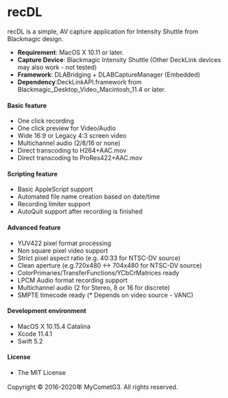 # recDL

recDL is a simple, AV capture application for Intensity Shuttle from Blackmagic design.

- __Requirement__: MacOS X 10.11 or later.
- __Capture Device__: Blackmagic Intensity Shuttle (Other DeckLink devices may also work - not tested)
- __Framework__: DLABridging + DLABCaptureManager (Embedded)
- __Dependency__:DeckLinkAPI.framework from Blackmagic_Desktop_Video_Macintosh_11.4 or later.

#### Basic feature
- One click recording
- One click preview for Video/Audio
- Wide 16:9 or Legacy 4:3 screen video
- Multichannel audio (2/8/16 or none)
- Direct transcoding to H264+AAC.mov
- Direct transcoding to ProRes422+AAC.mov

#### Scripting feature
- Basic AppleScript support
- Automated file name creation based on date/time
- Recording limiter support
- AutoQuit support after recording is finished

#### Advanced feature
- YUV422 pixel format processing
- Non square pixel video support
- Strict pixel aspect ratio (e.g. 40:33 for NTSC-DV source)
- Clean aperture (e.g.720x480 <-> 704x480 for NTSC-DV source)
- ColorPrimaries/TransferFunctions/YCbCrMatrices ready
- LPCM Audio format recording support
- Multichannel audio (2 for Stereo, 8 or 16 for discrete)
- SMPTE timecode ready (* Depends on video source - VANC)

#### Development environment
- MacOS X 10.15.4 Catalina
- Xcode 11.4.1
- Swift 5.2

#### License
- The MIT License

Copyright © 2016-2020年 MyCometG3. All rights reserved.
